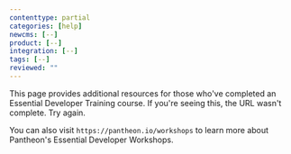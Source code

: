```yaml
---
contenttype: partial
categories: [help]
newcms: [--]
product: [--]
integration: [--]
tags: [--]
reviewed: ""
---
```


This page provides additional resources for those who've completed an Essential Developer Training course. If you're seeing this, the URL wasn't complete. Try again.

You can also visit `https://pantheon.io/workshops` to learn more about Pantheon's Essential Developer Workshops.
